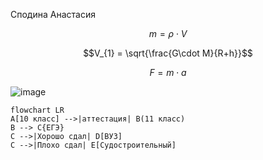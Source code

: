 Сподина Анастасия 


$$m=\rho\cdot V$$

$$V_{1} = \sqrt{\frac{G\cdot M}{R+h}}$$

$$F = m\cdot a$$

![image](https://user-images.githubusercontent.com/114762586/200986490-ac23b450-0b3e-46c2-a7f2-7d1351a7492c.png)



```mermaid 
flowchart LR
A[10 класс] -->|аттестация| B(11 класс)
B --> C{ЕГЭ}
C -->|Хорошо сдал| D[ВУЗ]
C -->|Плохо сдал| E[Судостроительный]
```
